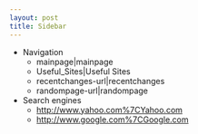 ```yaml
---
layout: post 
title: Sidebar
---
```


-   Navigation
    -   mainpage\|mainpage
    -   Useful\_Sites\|Useful Sites
    -   recentchanges-url\|recentchanges
    -   randompage-url\|randompage
-   Search engines
    -   <http://www.yahoo.com%7CYahoo.com>
    -   <http://www.google.com%7CGoogle.com>
